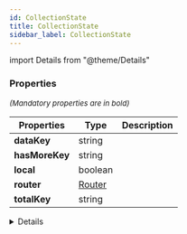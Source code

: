 ```yaml
---
id: CollectionState
title: CollectionState
sidebar_label: CollectionState
---
```


import Details from "@theme/Details"




### Properties

<font size="2"><i>(Mandatory properties are in bold)</i></font>

| Properties | Type | Description |
| --------- | ---- | ----------- |
| **dataKey** | string |  |
| **hasMoreKey** | string |  |
| **local** | boolean |  |
| **router** | [Router](/framework-api/interfaces/Router.md) |  |
| **totalKey** | string |  |


<Details summary={<summary><b>Additional properties for advanced use cases</b></summary>}><div>

| Properties | Type | Description |
| --------- | ---- | ----------- |
| active | string[] |  |
| adapter | [ItemAdapter](/framework-api/types/ItemAdapter.md)<T\> |  |
| autoload | boolean |  |
| brokerable | boolean |  |
| brokered | boolean |  |
| comparator | [QuerySortComparator](/framework-api/types/QuerySortComparator.md)<T\> |  |
| comparators | [AnonymousObject](/framework-api/interfaces/AnonymousObject.md)<[QuerySortComparator](/framework-api/types/QuerySortComparator.md)<T\>\> |  |
| dataSource | string \| T[] |  |
| disabled | string[] |  |
| error | [BasicError](/framework-api/interfaces/BasicError.md) |  |
| fetching | boolean |  |
| fetchOnce | boolean |  |
| fetchOptions | [FetchOptions](/framework-api/interfaces/FetchOptions.md)<[CollectionFetcherResult](/framework-api/types/CollectionFetcherResult.md)<T\>\> |  |
| fields | string[] |  |
| filter | [QueryFilter](/framework-api/interfaces/QueryFilter.md) \| [QueryFilterCriteria](/framework-api/interfaces/QueryFilterCriteria.md) \| [QueryFilterOrCriteria](/framework-api/types/QueryFilterOrCriteria.md)[] |  |
| hasMore | boolean |  |
| highlighted | string[] |  |
| items | undefined \| I[] |  |
| limit | number |  |
| loading | boolean |  |
| method | [HttpMethod](/framework-api/enum/HttpMethod.md) |  |
| mutateUrl | boolean |  |
| offset | number |  |
| params | [AnonymousObject](/framework-api/interfaces/AnonymousObject.md)<any\> |  |
| queryEngine | [QueryEngine](/framework-api/types/QueryEngine.md)<T, I\> |  |
| result | any |  |
| search | [Primitive](/framework-api/types/Primitive.md) |  |
| searcher | [QuerySearcher](/framework-api/types/QuerySearcher.md)<T\> |  |
| selected | string[] |  |
| serializer | [QuerySerializer](/framework-api/types/QuerySerializer.md) |  |
| sort | [QuerySortDir](/framework-api/types/QuerySortDir.md) |  |
| sortBy | string \| [QuerySortBy](/framework-api/types/QuerySortBy.md) \| [QuerySortBy](/framework-api/types/QuerySortBy.md)[] |  |
| status | [CollectionStatus](/framework-api/types/CollectionStatus.md) |  |
| task | Task<any\> |  |
| throttle | number |  |
| total | number |  |
| url | string |  |


</div></Details>